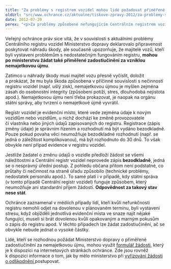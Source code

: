 ```yaml
---
title: "Za problémy s registrem vozidel mohou lidé požadovat přiměřené zadostiučinění"
oldUrl: "src/www.ochrance.cz/aktualne/tiskove-zpravy-2012/za-problemy-s-registrem-vozidel-mohou-lide-pozadovat-primerene-zadostiucineni"
date: 2012-07-20
perex: "<p>Za problémy způsobené nefungujícím Centrálním registrem vozidel mohou lidé po ministerstvu požadovat nejen náhradu škody (musí ji vyčíslit a prokázat), ale také přiměřené zadostiučinění za vzniklou nemajetkovou újmu (nemohli odjet na dovolenou, byli vystaveni stresu a nejistotě apod.).</p>"
---
```


<!-- imported from the old website -->

<p>Veřejný ochránce práv sice vítá, že v souvislosti s aktuálními problémy Centrálního registru vozidel Ministerstvo dopravy deklarovalo připravenost poskytovat náhradu škody, ale současně upozorňuje, že majitelé vozů, kteří byli vystaveni problémům s nedostatečným fungováním registru, <strong>mohou po ministerstvu žádat také přiměřené zadostiučinění za vzniklou nemajetkovou újmu</strong>.</p><p>Zatímco u náhrady škody musí majitel vozu přesně vyčíslit, doložit a prokázat, že mu byla škoda způsobena v příčinné souvislosti s nečinností registru vozidel (např. ušlý zisk), nemajetkovou újmou je myšlen zejména zásah do osobnostní integrity (způsobení potíží, stres, dlouhodobá nejistota apod.). Nemajetkovou újmu není třeba prokazovat, je naopak na orgánu státní správy, aby tvrzení o nemajetkové újmě vyvrátil.</p><p>Registr vozidel je evidenční místo, které vede zejména údaje k novým vozidlům nebo vozidlům, u nichž dochází ke změně provozovatele či vlastníka nebo jiných údajů zapisovaných do registru. Registrace (zápis změny údaje) je správním řízením a rozhodnutí má být vydáno bezodkladně. Pouze pokud povaha věci neumožňuje bezodkladné rozhodnutí (např. se jedná o záležitost komplikovanou), má být rozhodnuto do 30 dnů. To však obvykle není případ evidence v registru vozidel.</p><p>Jestliže žadatel o změnu údajů o vozidle předloží žádost se všemi náležitostmi a Centrální registr vozidel neprovede zápis <strong>bezodkladně</strong>, jedná se o nesprávný úřední postup. Z pohledu občana přitom není podstatné, co průtahy či nečinnost na straně úřadu způsobilo (technické problémy, nedostatek personálu apod.). To samé platí i v případě, kdy státní správa (v tomto případě Centrální registr vozidel) funguje způsobem, který neumožňuje ani standardní příjem žádostí. <strong>Odpovědnost za takový stav nese stát</strong>. </p><p>Ochránce zaznamenal v médiích případy lidí, kteří kvůli nefunkčnosti registru nemohli odjet na dovolenou v plánovaném termínu, byli vystaveni stresu, když objížděli jednotlivá evidenční místa ve snaze najít nějaké fungující, museli si brát dovolenou kvůli opakovaným a marným pokusům o zápis do registru apod. V těchto případech lze žádat zadostiučinění, ač se obvykle nebude jednat o vysoké částky.</p>Lidé, kteří se rozhodnou požádat Ministerstvo dopravy o přiměřené zadostiučinění za nemajetkovou újmu, mohou využít <a href="https://www.ochrance.cz/fileadmin/user_upload/Letaky/Formular-ZADOSTIUCINENI_SPRAVNI_urad.doc" target="_blank">formulář žádosti</a>, který je k dispozici na internetových stránkách ochránce. Zde jsou rovněž k dispozici informace o tom, jak by mělo ministerstvo při <a href="https://www.ochrance.cz/stiznosti-na-urady/chcete-si-stezovat/zivotni-situace-problemy-a-jejich-reseni/odskodneni-desatero-dobre-spravni-praxe-pri-posouzeni-zadosti/" target="_blank">vyřizování žádosti o odškodnění </a>postupovat.

